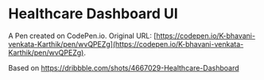 # Healthcare Dashboard UI

A Pen created on CodePen.io. Original URL: [https://codepen.io/K-bhavani-venkata-Karthik/pen/wvQPEZg](https://codepen.io/K-bhavani-venkata-Karthik/pen/wvQPEZg).

Based on https://dribbble.com/shots/4667029-Healthcare-Dashboard